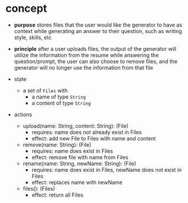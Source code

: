 # concept 
- **purpose** stores files that the user would like the generator to have as context while generating an answer to their question, such as writing style, skills, etc

- **principle** after a user uploads files, the output of the generator will utilize the information from the resume while answering the question/prompt, the user can also choose to remove files, and the generator will no longer use the information from that file

- state
	- a set of `Files` with
		- a name of type `String`
		- a content of type `String`

- actions
	- upload(name: String, content: String): (File)
		- requires: name does not already exist in Files
		- effect: add new File to Files with name and content
	- remove(name: String): (File)
		- requires: name does exist in Files
		- effect: remove file with name from Files
	- rename(name: String, newName: String): (File)
		- requires: name does exist in Files, newName does not exist in Files
		- effect: replaces name with newName
	- files(): (Files)
		- effect: return all Files




